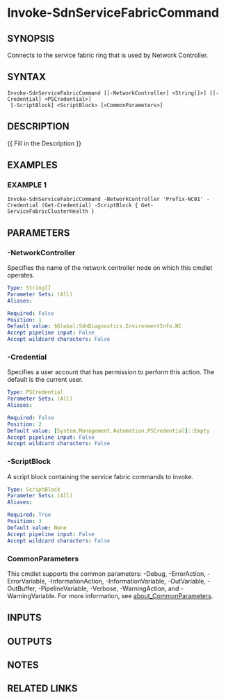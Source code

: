 # Invoke-SdnServiceFabricCommand

## SYNOPSIS
Connects to the service fabric ring that is used by Network Controller.

## SYNTAX

```
Invoke-SdnServiceFabricCommand [[-NetworkController] <String[]>] [[-Credential] <PSCredential>]
 [-ScriptBlock] <ScriptBlock> [<CommonParameters>]
```

## DESCRIPTION
{{ Fill in the Description }}

## EXAMPLES

### EXAMPLE 1
```
Invoke-SdnServiceFabricCommand -NetworkController 'Prefix-NC01' -Credential (Get-Credential) -ScriptBlock { Get-ServiceFabricClusterHealth }
```

## PARAMETERS

### -NetworkController
Specifies the name of the network controller node on which this cmdlet operates.

```yaml
Type: String[]
Parameter Sets: (All)
Aliases:

Required: False
Position: 1
Default value: $Global:SdnDiagnostics.EnvironmentInfo.NC
Accept pipeline input: False
Accept wildcard characters: False
```

### -Credential
Specifies a user account that has permission to perform this action.
The default is the current user.

```yaml
Type: PSCredential
Parameter Sets: (All)
Aliases:

Required: False
Position: 2
Default value: [System.Management.Automation.PSCredential]::Empty
Accept pipeline input: False
Accept wildcard characters: False
```

### -ScriptBlock
A script block containing the service fabric commands to invoke.

```yaml
Type: ScriptBlock
Parameter Sets: (All)
Aliases:

Required: True
Position: 3
Default value: None
Accept pipeline input: False
Accept wildcard characters: False
```

### CommonParameters
This cmdlet supports the common parameters: -Debug, -ErrorAction, -ErrorVariable, -InformationAction, -InformationVariable, -OutVariable, -OutBuffer, -PipelineVariable, -Verbose, -WarningAction, and -WarningVariable. For more information, see [about_CommonParameters](http://go.microsoft.com/fwlink/?LinkID=113216).

## INPUTS

## OUTPUTS

## NOTES

## RELATED LINKS
